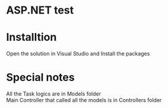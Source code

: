﻿# ASP.NET test

Installtion
=============
Open the solution in Visual Studio and Install the packages

Special notes
=============
All the Task logics are in Models folder<br>
Main Controller that called all the models is in Controllers folder